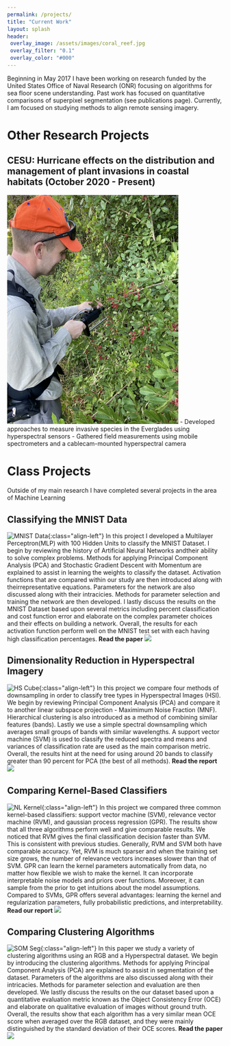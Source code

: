 ```yaml
---
permalink: /projects/
title: "Current Work"
layout: splash
header:
 overlay_image: /assets/images/coral_reef.jpg
 overlay_filter: "0.1"
 overlay_color: "#000"
---
```


Beginning in May 2017 I have been working on research funded by the United States Office of Naval Research (ONR) focusing on algorithms for sea floor scene understanding. Past work has focused on quantitative comparisons of superpixel segmentation (see publications page). Currently, I am focused on studying methods to align remote sensing imagery. 

# Other Research Projects
## CESU: Hurricane effects on the distribution and management of plant invasions in coastal habitats (October 2020 - Present)
<img src="/assets/images/2021_Data_collection.jpg" alt="drawing" width="400"/>
- Developed approaches to measure invasive species in the Everglades using hyperspectral sensors
- Gathered field measurements using mobile spectrometers and a cablecam-mounted hyperspectral camera

# Class Projects
Outside of my main research I have completed several projects in the area of Machine Learning

## Classifying the MNIST Data
![MNIST Data](/assets/images/MNIST.png){:class="align-left"} In  this  project I  developed  a  Multilayer  Perceptron(MLP) with 100 Hidden Units to classify the MNIST Dataset. I begin by reviewing the history of Artificial Neural Networks andtheir  ability  to  solve  complex  problems.  Methods  for  applying Principal  Component  Analysis  (PCA)  and  Stochastic  Gradient Descent  with  Momentum  are  explained  to  assist  in  learning  the weights  to  classify  the  dataset.  Activation  functions  that  are compared within our study are then introduced along with theirrepresentative  equations.  Parameters  for  the  network  are  also discussed  along  with  their  intracicies.  Methods  for  parameter selection and training the network are then developed. I lastly discuss  the  results  on  the  MNIST  Dataset  based  upon  several metrics  including  percent  classification  and  cost  function  error and elaborate on the complex parameter choices and their effects on  building  a  network.  Overall,  the  results  for  each  activation function  perform  well  on  the  MNIST  test  set  with  each  having high  classification  percentages. **Read the paper** [![](/assets/images/pdflogo.png)](https://github.com/dstewart19/ProjectReports/blob/master/MultilayerPerceptronMNIST.pdf)

## Dimensionality Reduction in Hyperspectral Imagery
![HS Cube](/assets/images/hscube.jpg){:class="align-left"} In this project we compare four methods of downsampling in order to classify tree types in Hyperspectral Images (HSI). We begin by reviewing Principal Component Analysis (PCA) and compare it to another linear subspace projection - Maximimum Noise Fraction (MNF). Hierarchical clustering is also introduced as a method of combining similar features (bands). Lastly we use a simple spectral downsampling which averages small groups of bands with similar wavelengths. A support vector machine (SVM) is used to classify the reduced spectra and means and variances of classification rate are used as the main comparison metric. Overall, the results hint at the need for using around 20 bands to classify greater than 90 percent for PCA (the best of all methods). **Read the report**[![](/assets/images/pdflogo.png)](https://github.com/dstewart19/ProjectReports/blob/master/DimensionalityReductionHSI.pdf) 

## Comparing Kernel-Based Classifiers
![NL Kernel](/assets/images/nlkernel.PNG){:class="align-left"} In this project we compared three common kernel-based classifiers: support vector machine (SVM), relevance vector machine (RVM), and gaussian process regression (GPR). The results show that all three algorithms perform well and give comparable results. We noticed that RVM gives the final classification decision faster than SVM. This is consistent with previous studies. Generally, RVM and SVM both have comparable accuracy. Yet, RVM is much sparser and when the training set size grows, the number of relevance vectors increases slower than that of SVM. GPR can learn the kernel parameters automatically from data, no matter how flexible we wish to make the kernel. It can incorporate interpretable noise models and priors over functions. Moreover, it can sample from the prior to get intuitions about the model assumptions. Compared to SVMs, GPR offers several advantages: learning the kernel and regularization parameters, fully probabilistic predictions, and interpretability. **Read our report** [![](/assets/images/pdflogo.png)](https://github.com/dstewart19/ProjectReports/blob/master/ComparingKernelBasedClassifiers.pdf)

## Comparing Clustering Algorithms
![SOM Seg](/assets/images/SOMSeg.PNG){:class="align-left"} In this paper we study a variety of clustering algorithms using an RGB and a Hyperspectral dataset. We begin by introducing the clustering algorithms. Methods for applying Principal Component Analysis (PCA) are explained to assist in segmentation of the dataset. Parameters of the algorithms are also discussed along with their intricacies. Methods for parameter selection and evaluation are then developed. We lastly discuss the results on the our dataset based upon a quantitative evaluation metric known as the Object Consistency Error (OCE) and elaborate on qualitative evaluation of images without ground truth. Overall, the results show that each algorithm has a very similar mean OCE score when averaged over the RGB dataset, and they were mainly distinguished by the standard deviation of their OCE scores. **Read the paper** [![](/assets/images/pdflogo.png)](https://github.com/dstewart19/ProjectReports/blob/master/ComparingClusteringAlg.pdf)

